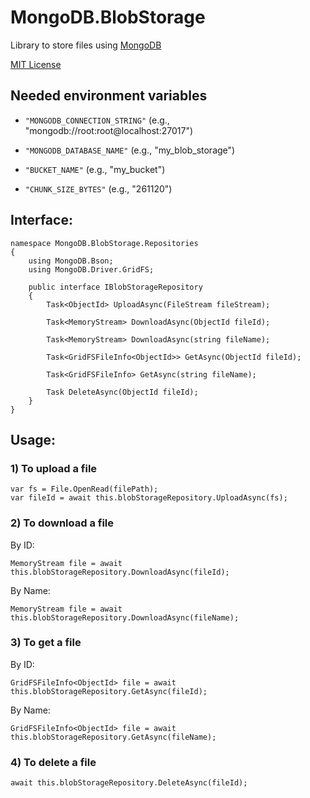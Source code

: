 # MongoDB.BlobStorage

Library to store files using [MongoDB](https://www.mongodb.com)

[MIT License](LICENSE)

## Needed environment variables

- `"MONGODB_CONNECTION_STRING"` (e.g., "mongodb://root:root@localhost:27017")

- `"MONGODB_DATABASE_NAME"` (e.g., "my_blob_storage")

- `"BUCKET_NAME"` (e.g., "my_bucket")

- `"CHUNK_SIZE_BYTES"` (e.g., "261120")

## Interface:

```
namespace MongoDB.BlobStorage.Repositories
{
    using MongoDB.Bson;
    using MongoDB.Driver.GridFS;

    public interface IBlobStorageRepository
    {
        Task<ObjectId> UploadAsync(FileStream fileStream);

        Task<MemoryStream> DownloadAsync(ObjectId fileId);

        Task<MemoryStream> DownloadAsync(string fileName);

        Task<GridFSFileInfo<ObjectId>> GetAsync(ObjectId fileId);

        Task<GridFSFileInfo> GetAsync(string fileName);

        Task DeleteAsync(ObjectId fileId);
    }
}
```

## Usage:

### 1) To upload a file

```
var fs = File.OpenRead(filePath);
var fileId = await this.blobStorageRepository.UploadAsync(fs);
```

### 2) To download a file

<span> By ID: </span>
```
MemoryStream file = await this.blobStorageRepository.DownloadAsync(fileId);
```

<span> By Name: </span>
```
MemoryStream file = await this.blobStorageRepository.DownloadAsync(fileName);
```

### 3) To get a file

<span> By ID: </span>
```
GridFSFileInfo<ObjectId> file = await this.blobStorageRepository.GetAsync(fileId);
```

<span> By Name: </span>
```
GridFSFileInfo<ObjectId> file = await this.blobStorageRepository.GetAsync(fileName);
```

### 4) To delete a file

```
await this.blobStorageRepository.DeleteAsync(fileId);
````
